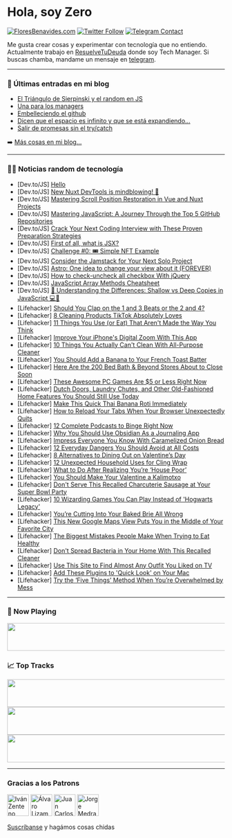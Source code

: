 # Hola, soy Zero

[![FloresBenavides.com](https://img.shields.io/website?down_message=oops&label=MiBlog&style=for-the-badge&up_message=online&url=https%3A%2F%2Ffloresbenavides.com)](https://floresbenavides.com) [![Twitter Follow](https://img.shields.io/twitter/follow/ZeroDragon?color=%231DA1F2&label=Follow&logo=twitter&logoColor=ffffff&style=for-the-badge)](https://twitter.com/zerodragon) [![Telegram Contact](https://img.shields.io/badge/escr%C3%ADbeme-ZeroDragon-%2326A5E4?style=for-the-badge&logo=telegram)](https://t.me/zerodragon)

Me gusta crear cosas y experimentar con tecnología que no entiendo.
Actualmente trabajo en [ResuelveTuDeuda](http://github.com/resuelve) donde soy Tech Manager.
Si buscas chamba, mandame un mensaje en [telegram](https://t.me/zerodragon).

---

### 📕 Últimas entradas en mi blog
<!-- BLOG-POST-LIST:START -->
- [El Triángulo de Sierpinski y el random en JS](https://floresbenavides.com/el-triangulo-de-sierpinski-y-el-random-en-js/)
- [Una para los managers](https://floresbenavides.com/una-para-los-managers/)
- [Embelleciendo el github](https://floresbenavides.com/embelleciendo-el-github/)
- [Dicen que el espacio es infinito y que se está expandiendo…](https://floresbenavides.com/dicen-que-el-espacio-es-infinito-y-que-se-esta-expandiendo/)
- [Salir de promesas sin el try/catch](https://floresbenavides.com/salir-de-promesas-sin-el-try-catch/)
<!-- BLOG-POST-LIST:END -->

➡️ [Más cosas en mi blog...](https://floresbenavides.com)

---

### 👨‍💻 Noticias random de tecnología
<!-- TECH-POSTS:START -->
- [Dev.to/JS] [Hello](https://dev.to/nhakhoadaisy/hello-4040)
- [Dev.to/JS] [New Nuxt DevTools is mindblowing! 🤯](https://dev.to/michalkuncio/new-nuxt-devtools-is-mindblowing-4e7i)
- [Dev.to/JS] [Mastering Scroll Position Restoration in Vue and Nuxt Projects](https://dev.to/core01/mastering-scroll-position-restoration-in-vue-and-nuxt-projects-2afb)
- [Dev.to/JS] [Mastering JavaScript: A Journey Through the Top 5 GitHub Repositories](https://dev.to/thenomadevel/mastering-javascript-a-journey-through-the-top-5-github-repositories-1054)
- [Dev.to/JS] [Crack Your Next Coding Interview with These Proven Preparation Strategies](https://dev.to/onlydevs_/crack-your-next-coding-interview-with-these-proven-preparation-strategies-5457)
- [Dev.to/JS] [First of all, what is JSX?](https://dev.to/hidemichishimura/first-of-all-what-is-jsx-nml)
- [Dev.to/JS] [Challenge #0: 🎟 Simple NFT Example](https://dev.to/kevinjoshi46b/challenge-0-simple-nft-example-1c43)
- [Dev.to/JS] [Consider the Jamstack for Your Next Solo Project](https://dev.to/_builder_a/consider-the-jamstack-for-your-next-solo-project-31id)
- [Dev.to/JS] [Astro: One idea to change your view about it &lpar;FOREVER&rpar;](https://dev.to/jareechang/astro-one-idea-to-change-your-view-about-it-forever-37fj)
- [Dev.to/JS] [How to check-uncheck all checkbox With jQuery](https://dev.to/dev14/how-to-check-uncheck-all-checkbox-with-jquery-34ff)
- [Dev.to/JS] [JavaScript Array Methods Cheatsheet](https://dev.to/codeofrelevancy/javascript-array-methods-cheatsheet-4abn)
- [Dev.to/JS] [🤔 Understanding the Differences: Shallow vs Deep Copies in JavaScript 💻🧐](https://dev.to/vasanthselvaraj/understanding-the-differences-shallow-vs-deep-copies-in-javascript-obg)
- [Lifehacker] [Should You Clap on the 1 and 3 Beats or the 2 and 4?](https://lifehacker.com/should-you-clap-on-the-1-and-3-beat-or-the-2-and-4-1850096102)
- [Lifehacker] [8 Cleaning Products TikTok Absolutely Loves](https://lifehacker.com/8-cleaning-products-tiktok-absolutely-loves-1850095503)
- [Lifehacker] [11 Things You Use &lpar;or Eat&rpar; That Aren&#39;t Made the Way You Think](https://lifehacker.com/11-things-you-use-or-eat-that-arent-made-the-way-you-1850077719)
- [Lifehacker] [Improve Your iPhone&#39;s Digital Zoom With This App](https://lifehacker.com/improve-your-iphones-digital-zoom-with-this-app-1850095334)
- [Lifehacker] [10 Things You Actually Can&#39;t Clean With All-Purpose Cleaner](https://lifehacker.com/10-things-you-actually-cant-clean-with-all-purpose-clea-1850095135)
- [Lifehacker] [You Should Add a Banana to Your French Toast Batter](https://lifehacker.com/you-should-add-a-banana-to-your-french-toast-batter-1850095258)
- [Lifehacker] [Here Are the 200 Bed Bath &amp; Beyond Stores About to Close Soon](https://lifehacker.com/here-are-the-200-bed-bath-beyond-stores-about-to-clos-1850095080)
- [Lifehacker] [These Awesome PC Games Are $5 or Less Right Now](https://lifehacker.com/these-awesome-pc-games-are-5-or-less-right-now-1850094709)
- [Lifehacker] [Dutch Doors, Laundry Chutes, and Other Old-Fashioned Home Features You Should Still Use Today](https://lifehacker.com/dutch-doors-laundry-chutes-and-other-old-fashioned-ho-1850094601)
- [Lifehacker] [Make This Quick Thai Banana Roti Immediately](https://lifehacker.com/make-this-quick-thai-banana-roti-immediately-1850094469)
- [Lifehacker] [How to Reload Your Tabs When Your Browser Unexpectedly Quits](https://lifehacker.com/how-to-reload-your-tabs-when-your-browser-unexpectedly-1850093866)
- [Lifehacker] [12 Complete Podcasts to Binge Right Now](https://lifehacker.com/12-podcasts-to-binge-right-now-1850079348)
- [Lifehacker] [Why You Should Use Obsidian As a Journaling App](https://lifehacker.com/why-you-should-use-obsidian-as-a-journaling-app-1850086690)
- [Lifehacker] [Impress Everyone You Know With Caramelized Onion Bread](https://lifehacker.com/impress-everyone-you-know-with-caramelized-onion-bread-1850091432)
- [Lifehacker] [12 Everyday Dangers You Should Avoid at All Costs](https://lifehacker.com/12-everyday-dangers-you-should-avoid-at-all-costs-1850090598)
- [Lifehacker] [8 Alternatives to Dining Out on Valentine’s Day](https://lifehacker.com/8-alternatives-to-dining-out-on-valentine-s-day-1850091443)
- [Lifehacker] [12 Unexpected Household Uses for Cling Wrap](https://lifehacker.com/12-unexpected-household-uses-for-cling-wrap-1850088219)
- [Lifehacker] [What to Do After Realizing You’re ‘House Poor’](https://lifehacker.com/what-to-do-after-realizing-you-re-house-poor-1850088721)
- [Lifehacker] [You Should Make Your Valentine a Kalimotxo](https://lifehacker.com/you-should-make-your-valentine-a-kalimotxo-1850088997)
- [Lifehacker] [Don&#39;t Serve This Recalled Charcuterie Sausage at Your Super Bowl Party](https://lifehacker.com/dont-serve-this-recalled-charcuterie-sausage-at-your-su-1850089465)
- [Lifehacker] [10 Wizarding Games You Can Play Instead of &#39;Hogwarts Legacy&#39;](https://lifehacker.com/10-wizarding-games-you-can-play-instead-of-hogwarts-leg-1850089265)
- [Lifehacker] [You’re Cutting Into Your Baked Brie All Wrong](https://lifehacker.com/you-re-cutting-into-your-baked-brie-all-wrong-1850089023)
- [Lifehacker] [This New Google Maps View Puts You in the Middle of Your Favorite City](https://lifehacker.com/this-new-google-maps-view-puts-you-in-the-middle-of-you-1850089257)
- [Lifehacker] [The Biggest Mistakes People Make When Trying to Eat Healthy](https://lifehacker.com/the-biggest-mistakes-people-make-when-trying-to-eat-hea-1850089228)
- [Lifehacker] [Don&#39;t Spread Bacteria in Your Home With This Recalled Cleaner](https://lifehacker.com/dont-spread-bacteria-in-your-home-with-this-recalled-cl-1850088974)
- [Lifehacker] [Use This Site to Find Almost Any Outfit You Liked on TV](https://lifehacker.com/use-this-site-to-find-almost-any-outfit-you-liked-on-tv-1850088497)
- [Lifehacker] [Add These Plugins to &#39;Quick Look&#39; on Your Mac](https://lifehacker.com/add-these-plugins-to-quick-look-on-your-mac-1850087046)
- [Lifehacker] [Try the ‘Five Things’ Method When You’re Overwhelmed by Mess](https://lifehacker.com/try-the-five-things-method-when-you-re-overwhelmed-by-1850087958)<!-- TECH-POSTS:END -->

---

### 🎵 Now Playing
<a href="https://spotify-now-playing-dun.vercel.app/now-playing?open"><img src="https://spotify-now-playing-dun.vercel.app/now-playing" width="540" height="64"></a>

### 📈 Top Tracks
<a href="https://spotify-now-playing-dun.vercel.app/top-tracks?i=1&open"><img src="https://spotify-now-playing-dun.vercel.app/top-tracks?i=1" width="540" height="64"></a>
<a href="https://spotify-now-playing-dun.vercel.app/top-tracks?i=2&open"><img src="https://spotify-now-playing-dun.vercel.app/top-tracks?i=2" width="540" height="64"></a>
<a href="https://spotify-now-playing-dun.vercel.app/top-tracks?i=3&open"><img src="https://spotify-now-playing-dun.vercel.app/top-tracks?i=3" width="540" height="64"></a>

---

### Gracias a los Patrons
[<img src="https://avatars.githubusercontent.com/u/243380?v=4" alt="Iván Zenteno" width="50px">](https://github.com/k001) [<img src="https://avatars.githubusercontent.com/u/19955639?v=4" alt="Álvaro Lizama" width="50px">](https://github.com/alvarolizama) [<img src="https://avatars.githubusercontent.com/u/2718753?v=4" alt="Juan Carlos Ruiz" width="50px">](https://github.com/JuanCrg90) [<img src="https://avatars.githubusercontent.com/u/37025?v=4" alt="Jorge Medrano" width="50px">](https://github.com/h1pp1e) 

[Suscríbanse](https://www.patreon.com/zerodragon) y hagámos cosas chidas
